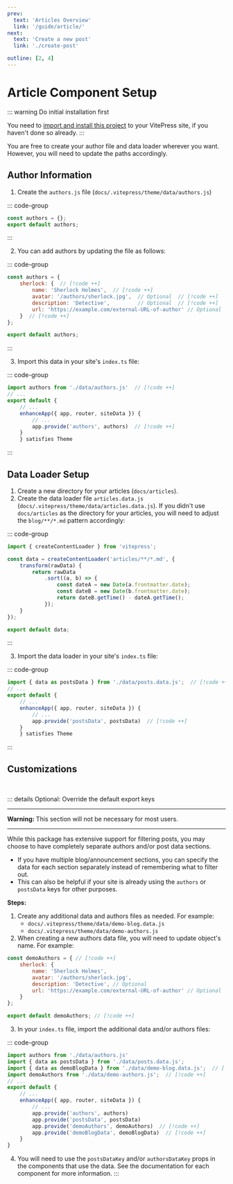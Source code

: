 ```yaml
---
prev:
  text: 'Articles Overview'
  link: '/guide/article/'
next:
  text: 'Create a new post'
  link: './create-post'

outline: [2, 4]
---
```


# Article Component Setup

::: warning Do initial installation first

You need to [import and install this project](../install.md) to your VitePress site, if you haven't done so already.
:::

You are free to create your author file and data loader wherever you want. However, you will need to update the paths accordingly.

## **Author Information**
1. Create the `authors.js` file (`docs/.vitepress/theme/data/authors.js`)

::: code-group
```js [docs/.vitepress/theme/data/authors.js]
const authors = {};
export default authors;
```
:::

2. You can add authors by updating the file as follows:

::: code-group
```js [authors.js]
const authors = {
    sherlock: {  // [!code ++]
        name: 'Sherlock Holmes',  // [!code ++]
        avatar: '/authors/sherlock.jpg',  // Optional  // [!code ++]
        description: 'Detective',         // Optional  // [!code ++]
        url: 'https://example.com/external-URL-of-author' // Optional  // [!code ++]
    }  // [!code ++]
};

export default authors;
```
:::

3. Import this data in your site's `index.ts` file:

::: code-group
```ts [docs/.vitepress/theme/index.ts]
import authors from './data/authors.js'  // [!code ++]
// ...
export default {
    // ...
    enhanceApp({ app, router, siteData }) {
        // ...
        app.provide('authors', authors)  // [!code ++]
    }
    } satisfies Theme
```
:::

## **Data Loader Setup**

1. Create a new directory for your articles (`docs/articles`).
2. Create the data loader file `articles.data.js` (`docs/.vitepress/theme/data/articles.data.js`). If you didn't use `docs/articles` as the directory for your articles, you will need to adjust the `blog/**/*.md` pattern accordingly:

::: code-group
```js [docs/.vitepress/theme/data/articles.data.js]
import { createContentLoader } from 'vitepress';

const data = createContentLoader('articles/**/*.md', {
    transform(rawData) {
        return rawData
            .sort((a, b) => {
                const dateA = new Date(a.frontmatter.date);
                const dateB = new Date(b.frontmatter.date);
                return dateB.getTime() - dateA.getTime();
            });
    }
});

export default data;
```
:::

3. Import the data loader in your site's `index.ts` file:

::: code-group
```ts [docs/.vitepress/theme/index.ts]
import { data as postsData } from './data/posts.data.js';  // [!code ++]
// ...
export default {
    // ...
    enhanceApp({ app, router, siteData }) {
        // ...
        app.provide('postsData', postsData)  // [!code ++]
    }
    } satisfies Theme
```
:::

## Customizations

<br>

::: details Optional: Override the default export keys

---

**Warning:** This section will not be necessary for most users.

---

While this package has extensive support for filtering posts, you may choose to have completely separate authors and/or post data sections.

- If you have multiple blog/announcement sections, you can specify the data for each section separately instead of remembering what to filter out.
- This can also be helpful if your site is already using the `authors` or `postsData` keys for other purposes.

**Steps:**

1. Create any additional data and authors files as needed. For example:
    - `docs/.vitepress/theme/data/demo-blog.data.js`
    - `docs/.vitepress/theme/data/demo-authors.js`
2. When creating a new authors data file, you will need to update object's name. For example:
```js
const demoAuthors = { // [!code ++]
    sherlock: {
        name: 'Sherlock Holmes',
        avatar: '/authors/sherlock.jpg',
        description: 'Detective', // Optional
        url: 'https://example.com/external-URL-of-author' // Optional
    }
};

export default demoAuthors; // [!code ++]
```
3. In your `index.ts` file, import the additional data and/or authors files:

::: code-group
```ts [index.ts]
import authors from './data/authors.js'
import { data as postsData } from './data/posts.data.js';
import { data as demoBlogData } from './data/demo-blog.data.js';  // [!code ++]
import demoAuthors from './data/demo-authors.js';  // [!code ++]
// ...
export default {
    // ...
    enhanceApp({ app, router, siteData }) {
        // ...
        app.provide('authors', authors)
        app.provide('postsData', postsData)
        app.provide('demoAuthors', demoAuthors)  // [!code ++]
        app.provide('demoBlogData', demoBlogData)  // [!code ++]
    }
}
```

4. You will need to use the `postsDataKey` and/or `authorsDataKey` props in the components that use the data. See the documentation for each component for more information.
:::